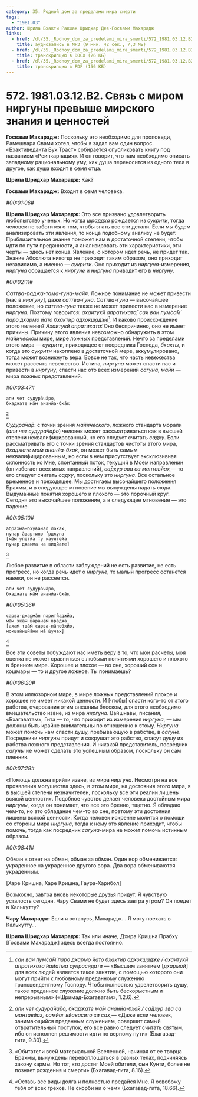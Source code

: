 ```yaml
---
category: 35. Родной дом за пределами мира смерти
tags:
  - "1981.03"
author: Шрила Бхакти Ракшак Шридхар Дев-Госвами Махарадж
links:
  - href: /dl/35._Rodnoy_dom_za_predelami_mira_smerti/572_1981.03.12.B2_SridharMj_Svjaz_s_mirom_nirguny_prevyshe_mirskogo_znanija_i_cennostej.mp3
    title: аудиозапись в MP3 (9 мин. 42 сек., 7,3 МБ)
  - href: /dl/35._Rodnoy_dom_za_predelami_mira_smerti/572_1981.03.12.B2_SridharMj_Svjaz_s_mirom_nirguny_prevyshe_mirskogo_znanija_i_cennostej.docx
    title: транскрипцию в DOCX (26 КБ)
  - href: /dl/35._Rodnoy_dom_za_predelami_mira_smerti/572_1981.03.12.B2_SridharMj_Svjaz_s_mirom_nirguny_prevyshe_mirskogo_znanija_i_cennostej.pdf
    title: транскрипцию в PDF (156 КБ)
---
```


# 572. 1981.03.12.B2. Связь с миром ниргуны превыше мирского знания и ценностей

**Госвами Махарадж:** Поскольку это необходимо для проповеди, Рамешвара Свами хотел, чтобы я задал вам один вопрос. «Бхактиведанта Бук Траст» собирается опубликовать книгу под названием «Реинкарнация». И он говорит, что нам необходимо описать западному рациональному уму, как душа переносится из одного тела в другое, как душа входит в семя отца.

**Шрила Шридхар Махарадж:** Как?

**Госвами Махарадж:** Входит в семя человека.

*#00:01:06#*

**Шрила Шридхар Махарадж:** Это все призвано удовлетворить любопытство ученых. Но когда *шраддха* рождается из *сукрити*, тогда человек не заботится о том, чтобы знать все эти детали. Если мы будем анализировать эти явления, то конца подобному анализу не будет. Приблизительное знание поможет нам в достаточной степени, чтобы идти по пути преданности, а анализировать эти характеристики, эти черты — здесь нет конца. Явление, о котором идет речь, не придет так. Знание Абсолюта никогда не приходит таким образом, оно приходит независимо, а именно — *сукрити*. Оно приходит из *ниргуна*-измерения, *ниргуна* обращается к *ниргуне* и *ниргуна* приводит его в *ниргуну*.

*#00:02:11#*

*Саттва-раджа-тама-гуна-майя*. Ложное понимание не может привести [нас в *ниргуну*], даже *саттва-гуна*. *Саттва-гуна* — высочайшее положение, но *саттва-гуна* также не может привести нас в измерение *ниргуна*. Поэтому говорится: *ахаитукй апратихата̄,* *саи ваи пум̇са̄м̇ паро дхармо йато бхактир адхокш̣адже*[^_ftn1]. И каково происхождение этого явления? *Ахаитукй апратихата̄*: Оно беспричинно, оно не имеет причины. Причину этого явления невозможно обнаружить в этом *майическом* мире, мире ложных представлений. Нечто за пределами этого мира — *сукрити*, приходящее от посредника Господа, *бхакты*, и когда это *сукрити* накоплено в достаточной мере, аккумулировано, тогда может возникнуть вера. Вовсе не так, что часть невежества может рассеять невежество. Истина, *ниргуна* может спасти нас и привести в *ниргуну*, спасти нас ото всех измерений *сагуна*, *майи* — мира ложных представлений.

*#00:03:47#*

    апи чет судура̄ча̄ро,
    бхаджате ма̄м ананйа-бха̄к
[^_ftn2]

*Судура̄ча̄р*: с точки зрения *майического*, ложного стандарта морали (*апи чет судура̄ча̄ро*) человек может рассматриваться как в высшей степени неквалифицированный, но его следует считать *садху*. Если рассматривать его с точки зрения стандартов чистоты этого мира, *бхаджате ма̄м ананйа-бха̄к*, он может быть самым неквалифицированным, но если в нем присутствует эксклюзивная склонность ко Мне, спонтанный поток, текущий в Моем направлении (он избегает всех иных направлений), *са̄дхур эва са мантавйах̣* — то его следует считать *садху*, поскольку это *ниргуна*. Все остальное временное и преходящее. Мы достигаем высочайшего положения Брахмы, и в следующее мгновение мы вынуждены падать сюда. Выдуманные понятия хорошего и плохого — это порочный круг. Сегодня это высочайшее положение, а в следующее мгновение — это падение.

*#00:05:10#*

    а̄брахма-бхувана̄л лока̄х̣
    пунар а̄вартино ’рджуна
    [ма̄м упетйа ту каунтейа
    пунар джанма на видйате]
[^_ftn3]

Любое развитие в области заблуждений не есть развитие, не есть прогресс, но когда речь идет о *ниргуне*, то малый прогресс останется навеки, он не рассеется.

    апи чет судура̄ча̄ро,
    бхаджате ма̄м ананйа-бха̄к

*#00:05:36#*

    сарва-дхарма̄н паритйаджйа,
    ма̄м экам̇ ш́аран̣ам̇ враджа
    [ахам̇ тва̄м̇ сарва-па̄пебхйо,
    мокшайишйа̄ми ма̄ ш́учах̣]
[^_ftn4]

Все эти советы побуждают нас иметь веру в то, что мои расчеты, моя оценка не может сравниться с любыми понятиями хорошего и плохого в бренном мире. Хорошее и плохое — во сне, хороший сон и кошмары — то и другое ложное. Ты понимаешь?

*#00:06:20#*

В этом иллюзорном мире, в мире ложных представлений плохое и хорошее не имеет никакой ценности. И [чтобы] спасти кого-то от этого рабства, очарования этим внешним блеском, для этого необходимо вмешательство извне, из мира *ниргуна*. Вайшнавы, писания, «Бхагаватам», Гита — то, что приходит из измерения *ниргуна*, — мы должны быть крайне внимательны по отношению к этому. *Ниргуна* может помочь нам спасти душу, пребывающую в рабстве, в *сагуне*. Посредники *ниргуны* придут и сокрушат это рабство, спасут душу из рабства ложного представления. И никакой представитель, посредник *сагуны* не может сделать это успешным образом, поскольку он сам пленник.

*#00:07:29#*

«Помощь должна прийти извне, из мира *ниргуна*. Несмотря на все проявления могущества здесь, в этом мире, на достояния этого мира, я в высшей степени незначителен, поскольку все эти реалии лишены всякой ценности». Подобное чувство делает человека достойным мира *ниргуны*, когда он понимает, что все это бренно, тщетно. Я обладаю чем-то, но это обладание чем-то во сне, поэтому эти достояния лишены всякой ценности. Когда человек искренне молится о помощи со стороны мира *ниргуна*, тогда к нему это явление приходит, чтобы помочь, тогда как посредник *сагуна*-мира не может помочь истинным образом.

*#00:08:41#*

Обман в ответ на обман, обман за обман. Один вор обменивается: украденное на украденное другого вора. Два вора обмениваются украденным.

[Харе Кришна, Харе Кришна, Гаура-Харибол]

Возможно, завтра вновь некоторые друзья придут. Я чувствую усталость сегодня. Чару Свами не будет здесь завтра утром? Он поедет в Калькутту?

**Чару Махарадж:** Если я останусь, Махарадж… Я могу поехать в Калькутту…

**Шрила Шридхар Махарадж:** Так или иначе, Дхира Кришна Прабху [Госвами Махарадж] здесь всегда постоянно.



[^_ftn1]: *саи ваи пум̇са̄м̇ паро дхармо йато бхактир адхокш̣адже / ахаитукй апратихата̄ йайа̄тма̄ супрасӣдати* — «Высшим занятием [*дхармой*] для всех людей является такое занятие, с помощью которого они могут прийти к любовному преданному служению трансцендентному Господу. Чтобы полностью удовлетворить душу, такое преданное служение должно быть бескорыстным и непрерывным» («Шримад-Бхагаватам», 1.2.6).

[^_ftn2]: *апи чет судура̄ча̄ро, бхаджате ма̄м ананйа-бха̄к / са̄дхур эва са мантавйах̣, самйаг вйавасито хи сах̣* — «Даже если человек, занимающийся преданным служением, совершит самый отвратительный поступок, его все равно следует считать святым, ибо он исполнен решимости идти по верному пути» (Бхагавад-гита, 9.30).

[^_ftn3]: «Обитатели всей материальной Вселенной, начиная от ее творца Брахмы, вынуждены перевоплощаться в разных телах, подчиняясь закону кармы. Но тот, кто достиг Моей обители, сын Кунти, более не познает рождения и смерти» (Бхагавад-гита, 8.16).

[^_ftn4]: «Оставь все виды долга и полностью предайся Мне. Я освобожу тебя от всех грехов. Не скорби ни о чем» (Бхагавад-гита, 18.66).

